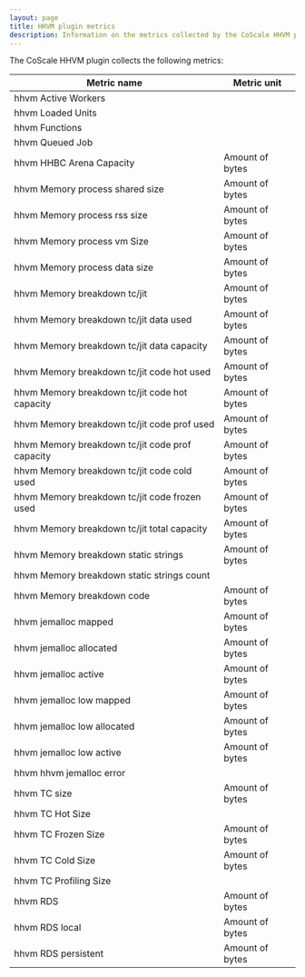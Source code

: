 ```yaml
---
layout: page
title: HHVM plugin metrics
description: Information on the metrics collected by the CoScale HHVM plugin.
---
```


The CoScale HHVM plugin collects the following metrics:

|                    Metric name                  |       Metric unit       |
|-------------------------------------------------|-------------------------|
| hhvm Active Workers                             |                         |
| hhvm Loaded Units                               |                         |
| hhvm Functions                                  |                         |
| hhvm Queued Job                                 |                         |
| hhvm HHBC Arena Capacity                        | Amount of bytes         |
| hhvm Memory process shared size                 | Amount of bytes         |
| hhvm Memory process rss size                    | Amount of bytes         |
| hhvm Memory process vm Size                     | Amount of bytes         |
| hhvm Memory process data size                   | Amount of bytes         |
| hhvm Memory breakdown tc/jit                    | Amount of bytes         |
| hhvm Memory breakdown tc/jit data used          | Amount of bytes         |
| hhvm Memory breakdown tc/jit data capacity      | Amount of bytes         |
| hhvm Memory breakdown tc/jit code hot used      | Amount of bytes         |
| hhvm Memory breakdown tc/jit code hot capacity  | Amount of bytes         |
| hhvm Memory breakdown tc/jit code prof used     | Amount of bytes         |
| hhvm Memory breakdown tc/jit code prof capacity | Amount of bytes         |
| hhvm Memory breakdown tc/jit code cold used     | Amount of bytes         |
| hhvm Memory breakdown tc/jit code frozen used   | Amount of bytes         |
| hhvm Memory breakdown tc/jit total capacity     | Amount of bytes         |
| hhvm Memory breakdown static strings            | Amount of bytes         |
| hhvm Memory breakdown static strings count      |                         |
| hhvm Memory breakdown code                      | Amount of bytes         |
| hhvm jemalloc mapped                            | Amount of bytes         |
| hhvm jemalloc allocated                         | Amount of bytes         |
| hhvm jemalloc active                            | Amount of bytes         |
| hhvm jemalloc low mapped                        | Amount of bytes         |
| hhvm jemalloc low allocated                     | Amount of bytes         |
| hhvm jemalloc low active                        | Amount of bytes         |
| hhvm hhvm jemalloc error                        |                         |
| hhvm TC size                                    | Amount of bytes         |
| hhvm TC Hot Size                                |                         |
| hhvm TC Frozen Size                             | Amount of bytes         |
| hhvm TC Cold Size                               | Amount of bytes         |
| hhvm TC Profiling Size                          |                         |
| hhvm RDS                                        | Amount of bytes         |
| hhvm RDS local                                  | Amount of bytes         |
| hhvm RDS persistent                             | Amount of bytes         |
